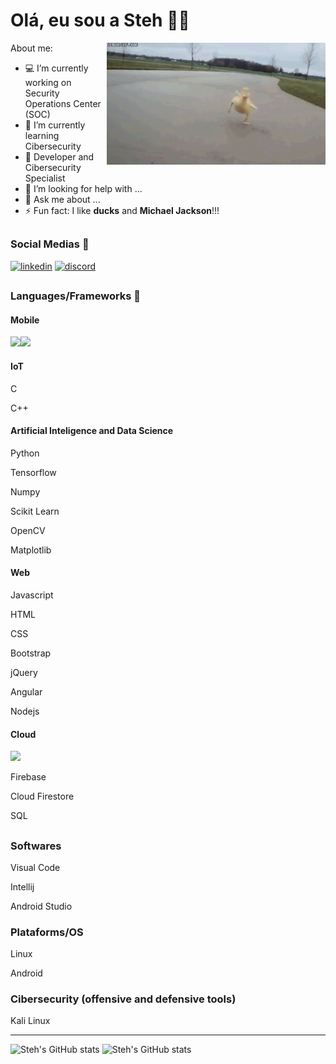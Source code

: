 

# Olá, eu sou a Steh 👋👩

<img src="pato.gif" align="right" width="350px"/>

About me:

- 💻 I’m currently working on Security Operations Center (SOC)
- 🌱 I’m currently learning Cibersecurity
- 📌 Developer and Cibersecurity Specialist
- 🤔 I’m looking for help with ...
- 💬 Ask me about ...
- ⚡ Fun fact: I like **ducks** and **Michael Jackson**!!!

##

### Social Medias 📱

[![linkedin](https://img.shields.io/badge/LinkedIn-0077B5?style=for-the-badge&logo=linkedin&logoColor=white)](https://www.linkedin.com/in/stephanie-b-460137162)
[![discord](https://img.shields.io/badge/Discord-7289DA?style=for-the-badge&logo=discord&logoColor=white)]()

##

### Languages/Frameworks 🧶

#### Mobile 
<img src="https://cdn.jsdelivr.net/gh/devicons/devicon/icons/flutter/flutter-original.svg" height="40px"/><img src="https://cdn.jsdelivr.net/gh/devicons/devicon/icons/dart/dart-original-wordmark.svg" height="70px"/>

#### IoT
<p>C</p>
<p>C++</p>

#### Artificial Inteligence and Data Science
<p>Python</p>
<p>Tensorflow</p>
<p>Numpy</p>
<p>Scikit Learn</p>
<p>OpenCV</p>
<p>Matplotlib</p>

#### Web
<p>Javascript</p>
<p>HTML</p>
<p>CSS</p>
<p>Bootstrap</p>
<p>jQuery</p>
<p>Angular</p>
<p>Nodejs</p>

#### Cloud
<img src="https://cdn.jsdelivr.net/gh/devicons/devicon/icons/amazonwebservices/amazonwebservices-original-wordmark.svg" height="40px"/>
<p>Firebase</p>
<p>Cloud Firestore</p>
<p>SQL</p>

##

### Softwares

<p>Visual Code</p>
<p>Intellij</p>
<p>Android Studio</p>

### Plataforms/OS 

<p>Linux</p>
<p>Android</p>

### Cibersecurity (offensive and defensive tools)

<p>Kali Linux</p>

---

![Steh's GitHub stats](https://github-readme-stats.vercel.app/api?username=StehMaria&theme=tokyonight&count_private=true)
![Steh's GitHub stats](https://github-readme-stats.vercel.app/api/top-langs/?username=StehMaria&theme=tokyonight)
